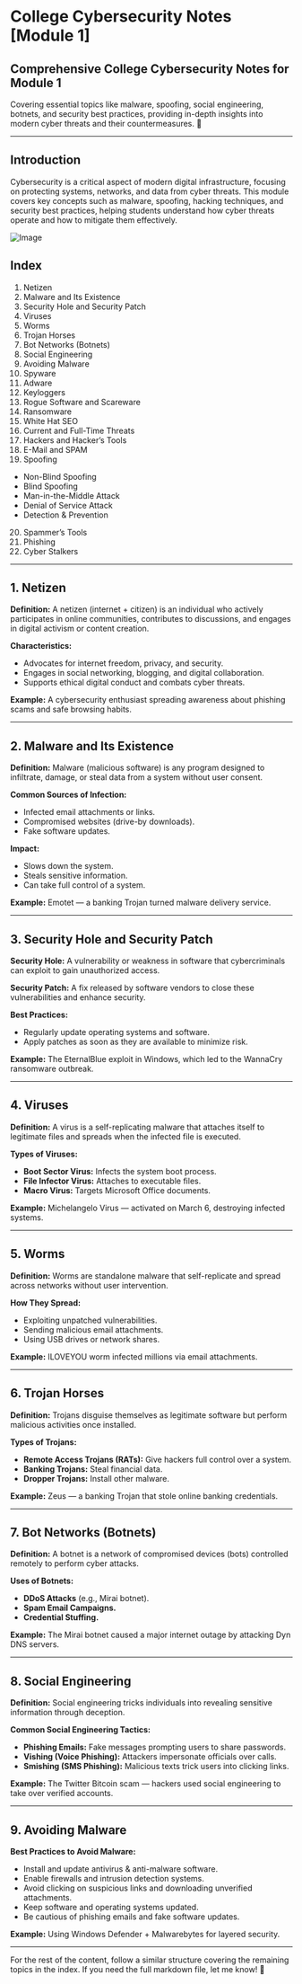 # College Cybersecurity Notes [Module 1]

## Comprehensive College Cybersecurity Notes for Module 1
Covering essential topics like malware, spoofing, social engineering, botnets, and security best practices, providing in-depth insights into modern cyber threats and their countermeasures. 🚀

---

## Introduction
Cybersecurity is a critical aspect of modern digital infrastructure, focusing on protecting systems, networks, and data from cyber threats. This module covers key concepts such as malware, spoofing, hacking techniques, and security best practices, helping students understand how cyber threats operate and how to mitigate them effectively.

![Image](https://github.com/user-attachments/assets/16cb8f95-a660-41a7-89b9-9ab5593d8d2e)

## Index
1. Netizen
2. Malware and Its Existence
3. Security Hole and Security Patch
4. Viruses
5. Worms
6. Trojan Horses
7. Bot Networks (Botnets)
8. Social Engineering
9. Avoiding Malware
10. Spyware
11. Adware
12. Keyloggers
13. Rogue Software and Scareware
14. Ransomware
15. White Hat SEO
16. Current and Full-Time Threats
17. Hackers and Hacker’s Tools
18. E-Mail and SPAM
19. Spoofing
   - Non-Blind Spoofing
   - Blind Spoofing
   - Man-in-the-Middle Attack
   - Denial of Service Attack
   - Detection & Prevention
20. Spammer’s Tools
21. Phishing
22. Cyber Stalkers

---

## 1. Netizen
**Definition:** A netizen (internet + citizen) is an individual who actively participates in online communities, contributes to discussions, and engages in digital activism or content creation.

**Characteristics:**
- Advocates for internet freedom, privacy, and security.
- Engages in social networking, blogging, and digital collaboration.
- Supports ethical digital conduct and combats cyber threats.

**Example:** A cybersecurity enthusiast spreading awareness about phishing scams and safe browsing habits.

---

## 2. Malware and Its Existence
**Definition:** Malware (malicious software) is any program designed to infiltrate, damage, or steal data from a system without user consent.

**Common Sources of Infection:**
- Infected email attachments or links.
- Compromised websites (drive-by downloads).
- Fake software updates.

**Impact:**
- Slows down the system.
- Steals sensitive information.
- Can take full control of a system.

**Example:** Emotet — a banking Trojan turned malware delivery service.

---

## 3. Security Hole and Security Patch
**Security Hole:** A vulnerability or weakness in software that cybercriminals can exploit to gain unauthorized access.

**Security Patch:** A fix released by software vendors to close these vulnerabilities and enhance security.

**Best Practices:**
- Regularly update operating systems and software.
- Apply patches as soon as they are available to minimize risk.

**Example:** The EternalBlue exploit in Windows, which led to the WannaCry ransomware outbreak.

---

## 4. Viruses
**Definition:** A virus is a self-replicating malware that attaches itself to legitimate files and spreads when the infected file is executed.

**Types of Viruses:**
- **Boot Sector Virus:** Infects the system boot process.
- **File Infector Virus:** Attaches to executable files.
- **Macro Virus:** Targets Microsoft Office documents.

**Example:** Michelangelo Virus — activated on March 6, destroying infected systems.

---

## 5. Worms
**Definition:** Worms are standalone malware that self-replicate and spread across networks without user intervention.

**How They Spread:**
- Exploiting unpatched vulnerabilities.
- Sending malicious email attachments.
- Using USB drives or network shares.

**Example:** ILOVEYOU worm infected millions via email attachments.

---

## 6. Trojan Horses
**Definition:** Trojans disguise themselves as legitimate software but perform malicious activities once installed.

**Types of Trojans:**
- **Remote Access Trojans (RATs):** Give hackers full control over a system.
- **Banking Trojans:** Steal financial data.
- **Dropper Trojans:** Install other malware.

**Example:** Zeus — a banking Trojan that stole online banking credentials.

---

## 7. Bot Networks (Botnets)
**Definition:** A botnet is a network of compromised devices (bots) controlled remotely to perform cyber attacks.

**Uses of Botnets:**
- **DDoS Attacks** (e.g., Mirai botnet).
- **Spam Email Campaigns.**
- **Credential Stuffing.**

**Example:** The Mirai botnet caused a major internet outage by attacking Dyn DNS servers.

---

## 8. Social Engineering
**Definition:** Social engineering tricks individuals into revealing sensitive information through deception.

**Common Social Engineering Tactics:**
- **Phishing Emails:** Fake messages prompting users to share passwords.
- **Vishing (Voice Phishing):** Attackers impersonate officials over calls.
- **Smishing (SMS Phishing):** Malicious texts trick users into clicking links.

**Example:** The Twitter Bitcoin scam — hackers used social engineering to take over verified accounts.

---

## 9. Avoiding Malware
**Best Practices to Avoid Malware:**
- Install and update antivirus & anti-malware software.
- Enable firewalls and intrusion detection systems.
- Avoid clicking on suspicious links and downloading unverified attachments.
- Keep software and operating systems updated.
- Be cautious of phishing emails and fake software updates.

**Example:** Using Windows Defender + Malwarebytes for layered security.

---

For the rest of the content, follow a similar structure covering the remaining topics in the index. If you need the full markdown file, let me know! 🚀
